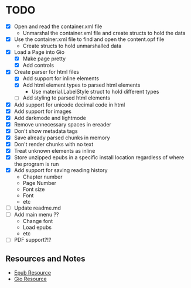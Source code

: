 # TODO

- [X] Open and read the container.xml file
    - Unmarshal the container.xml file and create structs to hold the data
- [X] Use the container.xml file to find and open the content.opf file
    - Create structs to hold unmarshalled data
- [X] Load a Page into Gio
    - [X] Make page pretty
    - [X] Add controls
- [X] Create parser for html files
    - [X] Add support for inline elements
    - [X] Add html element types to parsed html elements
        - Use material.LabelStyle struct to hold different types
    - [ ] Add styling to parsed html elements
- [X] Add support for unicode decimal code in html
- [X] Add support for images
- [X] Add darkmode and lightmode
- [X] Remove unnecessary spaces in ereader
- [X] Don't show metadata tags
- [X] Save already parsed chunks in memory
- [X] Don't render chunks with no text
- [X] Treat unknown elements as inline
- [X] Store unzipped epubs in a specific install location regardless of where the program is run
- [X] Add support for saving reading history
    - Chapter number
    - Page Number
    - Font size
    - Font
    - etc
- [ ] Update readme.md
- [ ] Add main menu ??
    - Change font
    - Load epubs
    - etc
- [ ] PDF support?!?

## Resources and Notes
- [Epub Resource](https://opensource.com/article/22/8/epub-file) 
- [Gio Resource](https://gioui.org/doc/learn)
